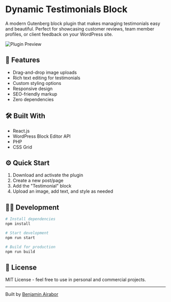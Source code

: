 # Dynamic Testimonials Block

A modern Gutenberg block plugin that makes managing testimonials easy and beautiful. Perfect for showcasing customer reviews, team member profiles, or client feedback on your WordPress site.

![Plugin Preview](screenshot.png)

## 🚀 Features

- Drag-and-drop image uploads
- Rich text editing for testimonials
- Custom styling options
- Responsive design
- SEO-friendly markup
- Zero dependencies

## 🛠️ Built With

- React.js
- WordPress Block Editor API
- PHP
- CSS Grid

## ⚙️ Quick Start

1. Download and activate the plugin
2. Create a new post/page
3. Add the "Testimonial" block
4. Upload an image, add text, and style as needed

## 🧑‍💻 Development

```bash
# Install dependencies
npm install

# Start development
npm run start

# Build for production
npm run build
```

## 📝 License

MIT License - feel free to use in personal and commercial projects.

---
Built by [Benjamin Airabor](https://github.com/yourusername)
